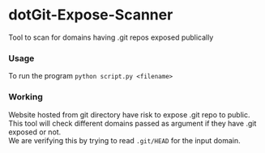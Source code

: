 # dotGit-Expose-Scanner
Tool to scan for domains having .git repos exposed publically

### Usage
To run the program `python script.py <filename>`

### Working

Website hosted from git directory have risk to expose .git repo to public.<br />
This tool will check different domains passed as argument if they have .git <br />
exposed or not. <br />
We are verifying this by trying to read `.git/HEAD` for the input domain.

